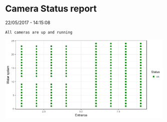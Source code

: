 Camera Status report
================
22/05/2017 - 14:15:08

    All cameras are up and running

![](camreport_files/figure-markdown_github/unnamed-chunk-2-1.png)
